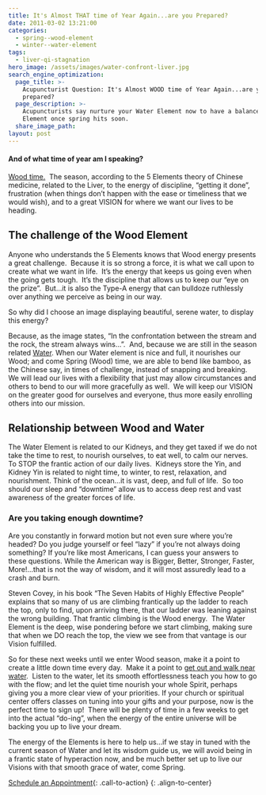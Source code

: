 ```yaml
---
title: It's Almost THAT time of Year Again...are you Prepared?
date: 2011-03-02 13:21:00
categories:
  - spring--wood-element
  - winter--water-element
tags:
  - liver-qi-stagnation
hero_image: /assets/images/water-confront-liver.jpg
search_engine_optimization:
  page_title: >-
    Acupuncturist Question: It's Almost WOOD time of Year Again...are you
    prepared?
  page_description: >-
    Acupuncturists say nurture your Water Element now to have a balanced Wood
    Element once spring hits soon.
  share_image_path:
layout: post
---
```


#### And of what time of year am I speaking?

[Wood time.](http://www.wisdomwaysacupuncture.com/2011/03/21/its-wood-season-tips-for-keeping-your-liver-happy-this-spring/)&nbsp; The season, according to the 5 Elements theory of Chinese medicine, related to the Liver, to the energy of discipline, “getting it done”, frustration (when things don’t happen with the ease or timeliness that we would wish), and to a great VISION for where we want our lives to be heading.

## The challenge of the Wood Element

Anyone who understands the 5 Elements knows that Wood energy presents a great challenge.&nbsp; Because it is so strong a force, it is what we call upon to create what we want in life.&nbsp; It’s the energy that keeps us going even when the going gets tough.&nbsp; It’s the discipline that allows us to keep our “eye on the prize”.&nbsp; But…it is also the Type-A energy that can bulldoze ruthlessly over anything we perceive as being in our way.

So why did I choose an image displaying beautiful, serene water, to display this energy?&nbsp;

Because, as the image states, “In the confrontation between the stream and the rock, the stream always wins…”.&nbsp; And, because we are still in the season related [Water](/2017/12/31/water-element-its-depths-will-keep-you-balanced-in-winter/). When our Water element is nice and full, it nourishes our Wood; and come Spring (Wood) time, we are able to bend like bamboo, as the Chinese say, in times of challenge, instead of snapping and breaking. We will lead our lives with a flexibility that just may allow circumstances and others to bend to our will more gracefully as well.&nbsp; We will keep our VISION on the greater good for ourselves and everyone, thus more easily enrolling others into our mission.

## Relationship between Wood and Water

The Water Element is related to our Kidneys, and they get taxed if we do not take the time to rest, to nourish ourselves, to eat well, to calm our nerves. To STOP the frantic action of our daily lives.&nbsp; Kidneys store the Yin, and Kidney Yin is related to night time, to winter, to rest, relaxation, and nourishment. Think of the ocean…it is vast, deep, and full of life.&nbsp; So too should our sleep and “downtime” allow us to access deep rest and vast awareness of the greater forces of life.

### Are you taking enough downtime?

Are you constantly in forward motion but not even sure where you’re headed? Do you judge yourself or feel “lazy” if you’re not always doing something? If you’re like most Americans, I can guess your answers to these questions. While the American way is Bigger, Better, Stronger, Faster, More!…that is not the way of wisdom, and it will most assuredly lead to a crash and burn.

Steven Covey, in his book “The Seven Habits of Highly Effective People” explains that so many of us are climbing frantically up the ladder to reach the top, only to find, upon arriving there, that our ladder was leaning against the wrong building. That frantic climbing is the Wood energy.&nbsp; The Water Element is the deep, wise pondering before we start climbing, making sure that when we DO reach the top, the view we see from that vantage is our Vision fulfilled.

So for these next weeks until we enter Wood season, make it a point to create a little down time every day.&nbsp; Make it a point to [get out and walk near water](http://www.wisdomwaysacupuncture.com/2010/12/07/spend-time-near-water-to-keep-yourself-balanced-during-dry-winters/).&nbsp; Listen to the water, let its smooth effortlessness teach you how to go with the flow; and let the quiet time nourish your whole Spirit, perhaps giving you a more clear view of your priorities. If your church or spiritual center offers classes on tuning into your gifts and your purpose, now is the perfect time to sign up!&nbsp; There will be plenty of time in a few weeks to get into the actual “do-ing”, when the energy of the entire universe will be backing you up to live your dream.

The energy of the Elements is here to help us…if we stay in tuned with the current season of Water and let its wisdom guide us, we will avoid being in a frantic state of hyperaction now, and be much better set up to live our Visions with that smooth grace of water, come Spring.

[Schedule an Appointment](/make-an-appointment/){: .call-to-action}
{: .align-to-center}